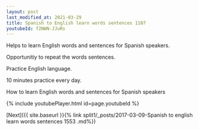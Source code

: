 ```yaml
---
layout: post
last_modified_at: 2021-03-29
title: Spanish to English learn words sentences 1107 
youtubeId: f2NWN-JJuRs
---
```

 
 
Helps to learn English words and sentences for Spanish speakers.

Opportunitiy to repeat the words sentences. 

Practice English language. 
 
10 minutes practice every day. 
 
How to learn English words and sentences for Spanish speakers 
 
{% include youtubePlayer.html id=page.youtubeId %}
 
 
[Next]({{ site.baseurl }}{% link  split1/_posts/2017-03-09-Spanish to english learn words sentences 1553 .md%})
 
